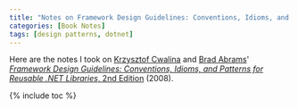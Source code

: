 ```yaml
---
title: "Notes on Framework Design Guidelines: Conventions, Idioms, and Patterns for Reusable .NET Libraries, 2nd Edition"
categories: [Book Notes]
tags: [design patterns, dotnet]
---
```


Here are the notes I took on [Krzysztof Cwalina](https://github.com/KrzysztofCwalina) and [Brad Abrams](https://twitter.com/brada)' [*Framework Design Guidelines: Conventions, Idioms, and Patterns for Reusable .NET Libraries*, 2nd Edition](https://www.amazon.com/dp/0321545613) (2008).

{% include toc %}